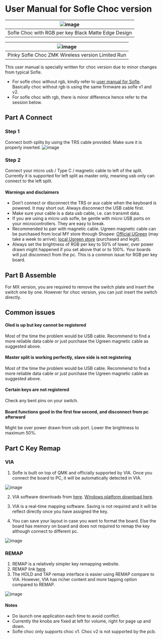 # User Manual for Sofle Choc version

|![image](https://user-images.githubusercontent.com/79617315/151686143-a4a06e3f-44ec-421c-bcf1-bf22fa05fb73.png)|
|:--:|
|Sofle Choc with RGB per key Black Matte Edge Design|

|![image](https://user-images.githubusercontent.com/79617315/151686145-17df9e7e-0006-426c-9091-2e212c9b033d.png)|
|:--:|
|Pinky Sofle Choc ZMK Wireless version Limited Run|


This user manual is specially written for choc version due to minor changes from typical Sofle. 
- For sofle choc without rgb, kindly refer to [user manual for Sofle](https://github.com/superxc3/xcmkb/blob/main/list%20of%20items/list%20of%20keyboards/60percent/sofle/user%20manual.md#user-manual-for-sofle). Basically choc without rgb is using the same firmware as sofle v1 and v2. 
- For sofle choc with rgb, there is minor difference hence refer to the session below. 

## Part A Connect 

### Step 1 
Connect both splits by using the TRS cable provided. Make sure it is properly inserted. 
![image](https://user-images.githubusercontent.com/79617315/150457931-cd488d1e-3cb7-4ce3-a2a7-16cdad78e0e2.png)

### Step 2 
Connect your micro usb / Type C / magnetic cable to left of the split. Currently it is supported for left split as master only, meaning usb only can connect to the left split. 


#### Warnings and disclaimers
- Don’t connect or disconnect the TRS or aux cable when the keyboard is powered. It may short out. Always disconnect the USB cable first.
- Make sure your cable is a data usb cable, i.e. can transmit data. 
- If you are using a micro usb sofle, be gentle with micro USB ports on your microcontrollers. They are easy to break. 
- Recommended to pair with magnetic cable. Ugreen magnetic cable can be purchased from local MY store through Shopee: [Official UGreen](https://shopee.com.my/UGREEN-3A-Magnetic-Micro-USB-Cable-(100cm)-i.64923440.1619064012?sp_atk=90a0daf5-02a6-424b-93f6-f23fec3c7efe) (may take a week to arrive); [local Ugreen store](https://shopee.com.my/%F0%9F%87%B2%F0%9F%87%BE-UGREEN-Magnetic-Micro-USB-Cable-Fast-Charging-1-Meter-Nylon-Braided-Data-Magnet-USB-Cable-%F0%9F%87%B2%F0%9F%87%BE-i.24857778.9586773643?sp_atk=d176ec5a-5417-4007-ab65-a17f9fa2b2ad) (purchased and legit).
- Always set the brightness of RGB per key to 50% of lower, over power drawn might happened if you set above that or to 100%. Your boards will just disconnect from the pc. This is a common issue for RGB per key board.


## Part B Assemble 
For MX version, you are required to remove the switch plate and insert the switch one by one. However for choc version, you can just insert the switch directly. 


## Common issues
#### Oled is up but key cannot be registered
Most of the time the problem would be USB cable. Recommend to find a more reliable data cable or just purchase the Ugreen magnetic cable as suggested above. 

#### Master split is working perfectly, slave side is not registering
Most of the time the problem would be USB cable. Recommend to find a more reliable data cable or just purchase the Ugreen magnetic cable as suggested above. 

#### Certain keys are not registered
Check any bent pins on your switch. 

#### Board functions good in the first few second, and disconnect from pc afterward
Might be over power drawn from usb port. Lower the brightness to maximum 50%. 


## Part C Key Remap
### VIA
1. Sofle is built on top of QMK and officially supported by VIA. Once you connect the board to PC, it will be automatically detected in VIA. 

![image](https://user-images.githubusercontent.com/79617315/150453274-56f37c4d-e0c8-416a-886d-4fadf961090b.png)

2. VIA software downloads from [here](https://github.com/the-via/releases/releases/tag/v1.3.1).
[Windows platform download here](https://github.com/the-via/releases/releases/download/v1.3.1/via-1.3.1-win.exe). 

4. VIA is a real-time mapping software. Saving is not required and it will be reflect directly once you have assigned the key.

5. You can save your layout in case you want to format the board. Else the board has memory on board and does not required to remap the key although connect to different pc. 

![image](https://user-images.githubusercontent.com/79617315/150453954-8d949cf6-fcf2-4673-8b22-b27a6101c779.png)

### REMAP
1. REMAP is a relatively simpler key remapping website. 
2. REMAP link [here](https://remap-keys.app/)
3. The HOLD and TAP remap interface is easier using REMAP compare to VIA. However, VIA has richer content and more tapping option compared to REMAP. 

![image](https://user-images.githubusercontent.com/79617315/150454359-ab1dcfd9-7e8e-475c-ab4a-ee005d808d9b.png)

#### Notes
- Do launch one application each time to avoid conflict. 
- Currently the knobs are fixed at left for volume, right for page up and down. 
- Sofle choc only supports choc v1. Choc v2 is not supported by the pcb. 


